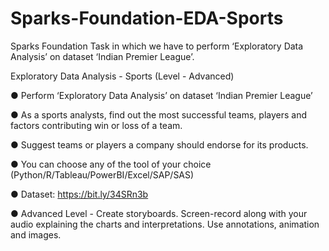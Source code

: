 # Sparks-Foundation-EDA-Sports
Sparks Foundation Task in which we have to perform ‘Exploratory Data Analysis’ on dataset ‘Indian Premier League’.

Exploratory Data Analysis - Sports
(Level - Advanced)

● Perform ‘Exploratory Data Analysis’ on dataset ‘Indian Premier League’

● As a sports analysts, find out the most successful teams, players and factors
contributing win or loss of a team.

● Suggest teams or players a company should endorse for its products.

● You can choose any of the tool of your choice
(Python/R/Tableau/PowerBI/Excel/SAP/SAS)

● Dataset: https://bit.ly/34SRn3b

● Advanced Level - Create storyboards. Screen-record along with your audio
explaining the charts and interpretations. Use annotations, animation and
images.
